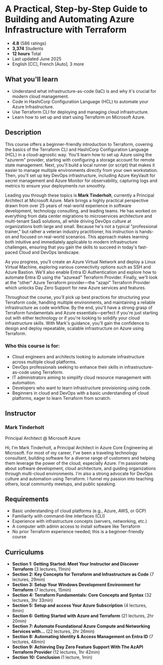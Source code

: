 # A Practical, Step-by-Step Guide to Building and Automating Azure Infrastructure with Terraform

*   **4.8** (586 ratings)
*   **3,374** Students
*   **12 hours** Total
*   Last updated June 2025
*   English [CC], French [Auto], 3 more

## What you'll learn

*   Understand what infrastructure-as-code (IaC) is and why it's crucial for modern cloud management.
*   Code in HashiCorp Configuration Language (HCL) to automate your Azure Infrastructure.
*   Use Terraform CLI for deploying and managing cloud infrastructure.
*   Learn how to set up and start using Terraform on Microsoft Azure.

## Description

This course offers a beginner-friendly introduction to Terraform, covering the basics of the Terraform CLI and HashiCorp Configuration Language (HCL) in a cloud-agnostic way. You'll learn how to set up Azure using the "azurerm" provider, starting with configuring a storage account for remote state management. Next, you'll build a local runner (or script) that makes it easier to manage multiple environments directly from your own workstation. Then, you'll set up key DevOps infrastructure, including Azure KeyVault for secret management and Azure Monitor for observability, capturing logs and metrics to ensure your deployments run smoothly.

Leading you through these topics is **Mark Tinderholt**, currently a Principal Architect at Microsoft Azure. Mark brings a highly practical perspective drawn from over 25 years of real-world experience in software development, technology consulting, and leading teams. He has worked on everything from data center migrations to microservices architecture and multi-tenant SaaS solutions, all while driving DevOps culture at organizations both large and small. Because he's not a typical "professional trainer," but rather a veteran industry practitioner, his instruction is hands-on and focused on real-world scenarios. This approach makes learning both intuitive and immediately applicable to modern infrastructure challenges, ensuring that you gain the skills to succeed in today's fast-paced Cloud and DevOps landscape.

As you progress, you'll create an Azure Virtual Network and deploy a Linux Virtual Machine, exploring various connectivity options such as SSH and Azure Bastion. We'll also enable Entra ID Authentication and explore how to automate Entra ID using the "azuread" Terraform Provider. Finally, we'll look at the "other" Azure Terraform provider—the "azapi" Terraform Provider which unlocks Day Zero Support for new Azure services and features.

Throughout the course, you'll pick up best practices for structuring your Terraform code, handling multiple environments, and maintaining a reliable infrastructure as code workflow. By the end, you'll have a strong grasp of Terraform fundamentals and Azure essentials—perfect if you're just starting out with either technology or if you're looking to solidify your cloud infrastructure skills. With Mark's guidance, you'll gain the confidence to design and deploy repeatable, scalable infrastructure on Azure using Terraform.

### Who this course is for:

*   Cloud engineers and architects looking to automate infrastructure across multiple cloud platforms.
*   DevOps professionals seeking to enhance their skills in infrastructure-as-code using Terraform.
*   IT administrators aiming to simplify cloud resource management with automation.
*   Developers who want to learn infrastructure provisioning using code.
*   Beginners in cloud and DevOps with a basic understanding of cloud platforms, eager to learn Terraform from scratch.

## Instructor

### Mark Tinderholt
Principal Architect @ Microsoft Azure

Hi, I'm Mark Tinderholt, a Principal Architect in Azure Core Engineering at Microsoft. For most of my career, I've been a traveling technology consultant, building software for a diverse range of customers and helping them leverage the power of the cloud, especially Azure. I'm passionate about software development, cloud architecture, and guiding organizations through multi-cloud environments. I'm also a strong advocate for DevOps culture and automation using Terraform. I funnel my passion into teaching others, local community meetups, and public speaking.

## Requirements

*   Basic understanding of cloud platforms (e.g., Azure, AWS, or GCP)
*   Familiarity with command-line interfaces (CLI)
*   Experience with infrastructure concepts (servers, networking, etc.)
*   A computer with admin access to install software like Terraform
*   No prior Terraform experience needed; this is a beginner-friendly course

## Curriculums

- **Section 1: Getting Started: Meet Your Instructor and Discover Terraform** (3 lectures, 11min)
- **Section 2: Key Concepts for Terraform and Infrastructure as Code** (7 lectures, 29min)
- **Section 3: Setup Your Windows Development Environment for Terraform** (7 lectures, 15min)
- **Section 4: Terraform Fundamentals: Core Concepts and Syntax** (32 lectures, 3hr 33min)
- **Section 5: Setup and access Your Azure Subscription** (4 lectures, 8min)
- **Section 6: Getting Started with Azure and Terraform** (21 lectures, 2hr 20min)
- **Section 7: Automate Foundational Azure Compute and Networking Services with...** (22 lectures, 2hr 26min)
- **Section 8: Automating Identity & Access Management on Entra ID** (7 lectures, 48min)
- **Section 9: Achieving Day Zero Feature Support With The AzAPI Terraform Provider** (12 lectures, 1hr 42min)
- **Section 10: Conclusion** (1 lecture, 1min)